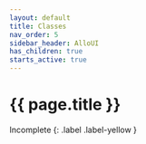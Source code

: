 ```yaml
---
layout: default
title: Classes
nav_order: 5
sidebar_header: AlloUI
has_children: true
starts_active: true
---
```


# {{ page.title }}

Incomplete
{: .label .label-yellow }
